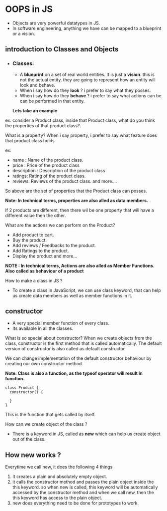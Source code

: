 # OOPS in JS

- Objects are very powerful datatypes in JS.
- In software engineering, anything we have can be mapped to a blueprint or a vision.

## introduction to Classes and Objects

- ### **Classes**:

  - A **blueprint** on a set of real world entities. It is just a **vision**. this is not the actual entity. they are going to represent how an entity will look and behave.
  - When i say how do they **look** ? i prefer to say what they posses.
  - When i say how do they **behave** ? i prefer to say what actions can be can be performed in that entity.

  **Lets take an example**

ex: consider a Product class, inside that Product class, what do you think the properties of that product class?.

What is a property?
When i say property, i prefer to say what feature does that product class holds.

ex:

- name : Name of the product class.
- price : Price of the product class
- description : Description of the product class
- ratings: Rating of the product class.
- reviews: Reviews of the product class.
  and more....

So above are the set of properties that the Product class can posses.

**Note: In technical terms, properties are also alled as data members.**

If 2 products are different, then there wil be one property that will have a different value then the other.

What are the actions we can perform on the Product?

- Add product to cart.
- Buy the product.
- Add reviews / Feedbacks to the product.
- Add Ratings to the product.
- Display the product
  and more...

**NOTE : In technical terms, Actions are also alled as Member Functions. Also called as behaviour of a product**

How to make a class in JS ?

- To create a class in JavaScript, we can use class keyword, that can help us create data members as well as member functions in it.

## constructor

- A very special member function of every class.
- Its available in all the classes.

What is so special about constructor?
When we create objects from the class, constructor is the first method that is called automatically.
The default version of constructor is also called as default constructor.

We can change implementation of the default constructor behaviour by creating our own constructor method.

**Note: Class is also a function, as the typeof operator will result in function.**

```JS
class Product {
  constructor() {

  }
}
```

This is the function that gets called by itself.

How can we create object of the class ?

- There is a keyword in JS, called as **new** which can help us create object out of the class.

## How new works ?

Everytime we call new, it does the following 4 things

1. It creates a plain and absolutely empty object.
2. it calls the constructor method and passes the plain object inside the this keyword. so when new is called, this keyword will be automatically accessed by the constructor method and when we call new, then the this keyword has access to the plain object.
3. new does everything need to be done for prototypes to work.
